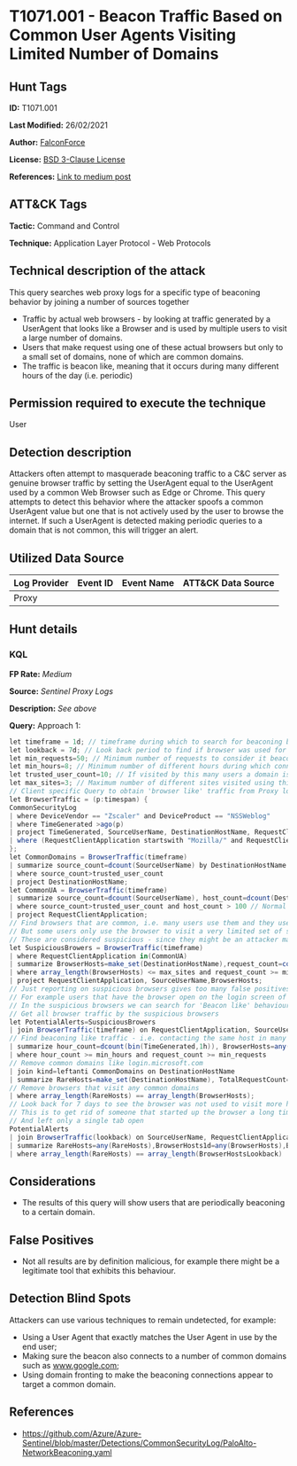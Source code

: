 # T1071.001 - Beacon Traffic Based on Common User Agents Visiting Limited Number of Domains
## Hunt Tags
**ID:** T1071.001 

**Last Modified:** 26/02/2021

**Author:** [FalconForce](https://falconforce.nl/)

**License:** [BSD 3-Clause License](https://github.com/FalconForceTeam/FalconFriday/blob/master/LICENSE)

**References:** [Link to medium post](https://medium.com/falconforce/falconfriday-recognizing-beaconing-traffic-0xff0d-f0fab038c22f)

## ATT&CK Tags
**Tactic:** Command and Control

**Technique:**  Application Layer Protocol - Web Protocols

## Technical description of the attack
​This query searches web proxy logs for a specific type of beaconing behavior by joining a number of sources together
* Traffic by actual web browsers - by looking at traffic generated by a UserAgent that looks like a Browser and is used by multiple users
  to visit a large number of domains.
* Users that make request using one of these actual browsers but only to a small set of domains, none of which are common domains.
* The traffic is beacon like, meaning that it occurs during many different hours of the day (i.e. periodic)

## Permission required to execute the technique
User
## Detection description
Attackers often attempt to masquerade beaconing traffic to a C&C server as genuine browser traffic by setting the UserAgent equal to the UserAgent used by a common Web Browser such as Edge or Chrome. This query attempts to detect this behavior where the attacker spoofs a common UserAgent value but one that is not actively used by the user to browse the internet. If such a UserAgent is detected making periodic queries to a domain that is not common, this will trigger an alert.

## Utilized Data Source
| Log Provider | Event ID | Event Name | ATT&CK Data Source |
|---------|---------|----------|---------|
|Proxy||||

## Hunt details
### KQL

**FP Rate:** *Medium*

**Source:** *Sentinel Proxy Logs*

**Description:** *See above*

**Query:**
Approach 1:
```C#
let timeframe = 1d; // timeframe during which to search for beaconing behaviour
let lookback = 7d; // Look back period to find if browser was used for other domains by user
let min_requests=50; // Minimum number of requests to consider it beacon traffic
let min_hours=8; // Minimum number of different hours during which connections were made to consider it beacon traffic
let trusted_user_count=10; // If visited by this many users a domain is considered 'trusted'
let max_sites=3; // Maximum number of different sites visited using this user-agent
// Client specific Query to obtain 'browser like' traffic from Proxy logs
let BrowserTraffic = (p:timespan) {
CommonSecurityLog
| where DeviceVendor == "Zscaler" and DeviceProduct == "NSSWeblog"
| where TimeGenerated >ago(p)
| project TimeGenerated, SourceUserName, DestinationHostName, RequestClientApplication
| where (RequestClientApplication startswith "Mozilla/" and RequestClientApplication contains "Gecko")
};
let CommonDomains = BrowserTraffic(timeframe)
| summarize source_count=dcount(SourceUserName) by DestinationHostName
| where source_count>trusted_user_count
| project DestinationHostName;
let CommonUA = BrowserTraffic(timeframe)
| summarize source_count=dcount(SourceUserName), host_count=dcount(DestinationHostName) by RequestClientApplication
| where source_count>trusted_user_count and host_count > 100 // Normal browsers are browsers used by many people and visiting many different sites
| project RequestClientApplication;
// Find browsers that are common, i.e. many users use them and they use them to visit many different sites
// But some users only use the browser to visit a very limited set of sites
// These are considered suspicious - since they might be an attacker masquerading a beacon as a legitimate browser
let SuspiciousBrowers = BrowserTraffic(timeframe)
| where RequestClientApplication in(CommonUA)
| summarize BrowserHosts=make_set(DestinationHostName),request_count=count() by RequestClientApplication, SourceUserName
| where array_length(BrowserHosts) <= max_sites and request_count >= min_requests
| project RequestClientApplication, SourceUserName,BrowserHosts;
// Just reporting on suspicious browsers gives too many false positives
// For example users that have the browser open on the login screen of 1 specific application
// In the suspicious browsers we can search for 'Beacon like' behaviour
// Get all browser traffic by the suspicious browsers
let PotentialAlerts=SuspiciousBrowers
| join BrowserTraffic(timeframe) on RequestClientApplication, SourceUserName
// Find beaconing like traffic - i.e. contacting the same host in many different hours
| summarize hour_count=dcount(bin(TimeGenerated,1h)), BrowserHosts=any(BrowserHosts), request_count=count() by RequestClientApplication, SourceUserName, DestinationHostName
| where hour_count >= min_hours and request_count >= min_requests
// Remove common domains like login.microsoft.com
| join kind=leftanti CommonDomains on DestinationHostName
| summarize RareHosts=make_set(DestinationHostName), TotalRequestCount=sum(request_count), BrowserHosts=any(BrowserHosts) by RequestClientApplication, SourceUserName
// Remove browsers that visit any common domains
| where array_length(RareHosts) == array_length(BrowserHosts);
// Look back for 7 days to see the browser was not used to visit more hosts
// This is to get rid of someone that started up the browser a long time ago
// And left only a single tab open
PotentialAlerts
| join BrowserTraffic(lookback) on SourceUserName, RequestClientApplication
| summarize RareHosts=any(RareHosts),BrowserHosts1d=any(BrowserHosts),BrowserHostsLookback=make_set(DestinationHostName) by SourceUserName, RequestClientApplication
| where array_length(RareHosts) == array_length(BrowserHostsLookback)

```

## Considerations
* The results of this query will show users that are periodically beaconing to a certain domain.

## False Positives
* Not all results are by definition malicious, for example there might be a legitimate tool that exhibits this behaviour.

## Detection Blind Spots
Attackers can use various techniques to remain undetected, for example:
* Using a User Agent that exactly matches the User Agent in use by the end user;
* Making sure the beacon also connects to a number of common domains such as www.google.com;
* Using domain fronting to make the beaconing connections appear to target a common domain.

## References
* https://github.com/Azure/Azure-Sentinel/blob/master/Detections/CommonSecurityLog/PaloAlto-NetworkBeaconing.yaml